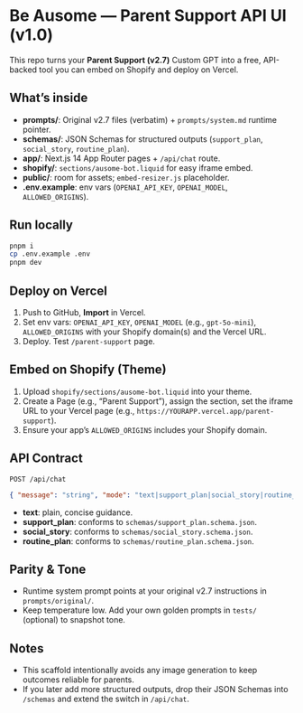 # Be Ausome — Parent Support API UI (v1.0)

This repo turns your **Parent Support (v2.7)** Custom GPT into a free, API-backed tool you can embed on Shopify and deploy on Vercel.

## What’s inside
- **prompts/**: Original v2.7 files (verbatim) + `prompts/system.md` runtime pointer.
- **schemas/**: JSON Schemas for structured outputs (`support_plan`, `social_story`, `routine_plan`).
- **app/**: Next.js 14 App Router pages + `/api/chat` route.
- **shopify/**: `sections/ausome-bot.liquid` for easy iframe embed.
- **public/**: room for assets; `embed-resizer.js` placeholder.
- **.env.example**: env vars (`OPENAI_API_KEY`, `OPENAI_MODEL`, `ALLOWED_ORIGINS`).

## Run locally
```bash
pnpm i
cp .env.example .env
pnpm dev
```

## Deploy on Vercel
1. Push to GitHub, **Import** in Vercel.
2. Set env vars: `OPENAI_API_KEY`, `OPENAI_MODEL` (e.g., `gpt-5o-mini`), `ALLOWED_ORIGINS` with your Shopify domain(s) and the Vercel URL.
3. Deploy. Test `/parent-support` page.

## Embed on Shopify (Theme)
1. Upload `shopify/sections/ausome-bot.liquid` into your theme.
2. Create a Page (e.g., “Parent Support”), assign the section, set the iframe URL to your Vercel page (e.g., `https://YOURAPP.vercel.app/parent-support`).
3. Ensure your app’s `ALLOWED_ORIGINS` includes your Shopify domain.

## API Contract
`POST /api/chat`
```json
{ "message": "string", "mode": "text|support_plan|social_story|routine_plan" }
```
- **text**: plain, concise guidance.
- **support_plan**: conforms to `schemas/support_plan.schema.json`.
- **social_story**: conforms to `schemas/social_story.schema.json`.
- **routine_plan**: conforms to `schemas/routine_plan.schema.json`.

## Parity & Tone
- Runtime system prompt points at your original v2.7 instructions in `prompts/original/`.
- Keep temperature low. Add your own golden prompts in `tests/` (optional) to snapshot tone.

## Notes
- This scaffold intentionally avoids any image generation to keep outcomes reliable for parents.
- If you later add more structured outputs, drop their JSON Schemas into `/schemas` and extend the switch in `/api/chat`.
